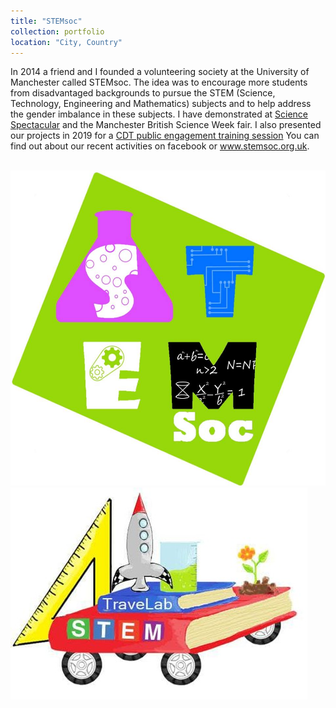 ```yaml
---
title: "STEMsoc"
collection: portfolio
location: "City, Country"
---
```


In 2014 a friend and I founded a volunteering society at the University of Manchester called STEMsoc. The idea was to encourage more students from disadvantaged backgrounds to pursue the STEM (Science, Technology, Engineering and Mathematics) subjects and to help address the gender imbalance in these subjects. I have demonstrated at 
<a href="http://www.engagement.manchester.ac.uk/highlights/manchester_science_festival/science_spectacular/">Science Spectacular</a>
and the Manchester British Science Week fair. I also presented our projects in 2019 for a <a href="http://www.graphene-nownano.manchester.ac.uk/news-and-events/cdt-cohort-completes-public-engagement-training.htm">CDT public engagement training session</a> 
You can find out about our recent activities on facebook or www.stemsoc.org.uk. 

<br/><img src='/images/STEMsocLogo.jpg'> <img src='/images/TraveLab.jpg'>

